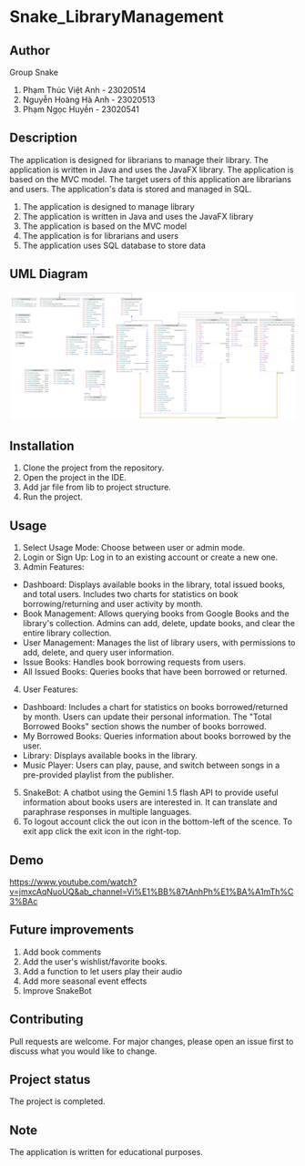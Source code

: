 # Snake_LibraryManagement
## Author
Group Snake

  1. Phạm Thúc Việt Anh - 23020514
  2. Nguyễn Hoàng Hà Anh - 23020513
  3. Phạm Ngọc Huyền - 23020541

## Description
The application is designed for librarians to manage their library. The application is written in Java and uses the JavaFX library. The application is based on the MVC model. The target users of this application are librarians and users. The application's data is stored and managed in SQL.

  1. The application is designed to manage library
  2. The application is written in Java and uses the JavaFX library
  3. The application is based on the MVC model
  4. The application is for librarians and users
  5. The application uses SQL database to store data

## UML Diagram
![img.png](img.png)
## Installation 
  1. Clone the project from the repository.
  2. Open the project in the IDE.
  3. Add jar file from lib to project structure.
  4. Run the project.

## Usage
  1. Select Usage Mode: Choose between user or admin mode.
  2. Login or Sign Up: Log in to an existing account or create a new one.
  3. Admin Features:
  - Dashboard: Displays available books in the library, total issued books, and total users. Includes two charts for statistics on book borrowing/returning and user activity by month.
  - Book Management: Allows querying books from Google Books and the library's collection. Admins can add, delete, update books, and clear the entire library collection.
  - User Management: Manages the list of library users, with permissions to add, delete, and query user information.
  - Issue Books: Handles book borrowing requests from users.
  - All Issued Books: Queries books that have been borrowed or returned.
  4. User Features:
  - Dashboard: Includes a chart for statistics on books borrowed/returned by month. Users can update their personal information. The "Total Borrowed Books" section shows the number of books borrowed.
  - My Borrowed Books: Queries information about books borrowed by the user.
  - Library: Displays available books in the library.
  - Music Player: Users can play, pause, and switch between songs in a pre-provided playlist from the publisher.
  5. SnakeBot: A chatbot using the Gemini 1.5 flash API to provide useful information about books users are interested in. It can translate and paraphrase responses in multiple languages.
  6. To logout account click the out icon in the bottom-left of the scence. To exit app click the exit icon in the right-top. 

## Demo
https://www.youtube.com/watch?v=jmxcAqNuoUQ&ab_channel=Vi%E1%BB%87tAnhPh%E1%BA%A1mTh%C3%BAc
## Future improvements
  1. Add book comments
  2. Add the user's wishlist/favorite books.
  3. Add a function to let users play their audio
  4. Add more seasonal event effects
  5. Improve SnakeBot

## Contributing
Pull requests are welcome. For major changes, please open an issue first to discuss what you would like to change.

## Project status
The project is completed.

## Note
The application is written for educational purposes.
